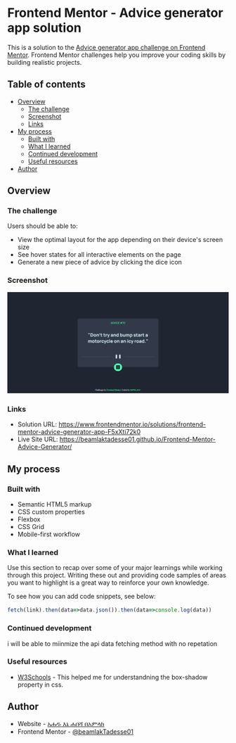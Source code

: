 # Frontend Mentor - Advice generator app solution

This is a solution to the [Advice generator app challenge on Frontend Mentor](https://www.frontendmentor.io/challenges/advice-generator-app-QdUG-13db). Frontend Mentor challenges help you improve your coding skills by building realistic projects.

## Table of contents

- [Overview](#overview)
  - [The challenge](#the-challenge)
  - [Screenshot](#screenshot)
  - [Links](#links)
- [My process](#my-process)
  - [Built with](#built-with)
  - [What I learned](#what-i-learned)
  - [Continued development](#continued-development)
  - [Useful resources](#useful-resources)
- [Author](#author)

## Overview

### The challenge

Users should be able to:

- View the optimal layout for the app depending on their device's screen size
- See hover states for all interactive elements on the page
- Generate a new piece of advice by clicking the dice icon

### Screenshot

![](./screenshot.png)

### Links

- Solution URL: https://www.frontendmentor.io/solutions/frontend-mentor-advice-generator-app-F5xXti72k0
- Live Site URL: https://beamlaktadesse01.github.io/Frontend-Mentor-Advice-Generator/

## My process

### Built with

- Semantic HTML5 markup
- CSS custom properties
- Flexbox
- CSS Grid
- Mobile-first workflow


### What I learned

Use this section to recap over some of your major learnings while working through this project. Writing these out and providing code samples of areas you want to highlight is a great way to reinforce your own knowledge.

To see how you can add code snippets, see below:

```js
fetch(link).then(data=>data.json()).then(data=>console.log(data))
```


### Continued development

i will be able to miinmize the api data fetching method with no repetation

### Useful resources

- [W3Schools](https://www.w3schools.com) - This helped me for understandning the box-shadow property in css.

## Author

- Website - [አሐዱ እኔ ሐበሻ በአምላክ](https://www.beamlak.herokuapp.com)
- Frontend Mentor - [@beamlakTadesse01](https://www.frontendmentor.io/profile/beamlakTadesse01)
